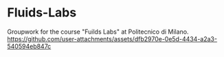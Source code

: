 # Fluids-Labs
Groupwork for the course "Fuilds Labs" at Politecnico di Milano.
https://github.com/user-attachments/assets/dfb2970e-0e5d-4434-a2a3-540594eb847c

